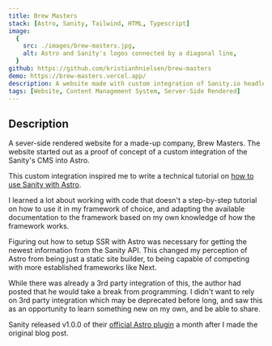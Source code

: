 ```yaml
---
title: Brew Masters
stack: [Astro, Sanity, Tailwind, HTML, Typescript]
image:
  {
    src: ./images/brew-masters.jpg,
    alt: Astro and Sanity's logos connected by a diagonal line,
  }
github: https://github.com/kristianhnielsen/brew-masters
demo: https://brew-masters.vercel.app/
description: A website made with custom integration of Sanity.io headless content management system (CMS). Feel free to contact me for access to the CMS. See my blog post on the integration.
tags: [Website, Content Management System, Server-Side Rendered]
---
```


## Description

A sever-side rendered website for a made-up company, Brew Masters. The website started out as a proof of concept of a custom integration of the Sanity's CMS into Astro.

This custom integration inspired me to write a technical tutorial on <a href="https://kristiannielsen.com/blog/getting-started-with-sanity-in-astro/">how to use Sanity with Astro</a>.

I learned a lot about working with code that doesn't a step-by-step tutorial on how to use it in my framework of choice, and adapting the available documentation to the framework based on my own knowledge of how the framework works.

Figuring out how to setup SSR with Astro was necessary for getting the newest information from the Sanity API. This changed my perception of Astro from being just a static site builder, to being capable of competing with more established frameworks like Next.

While there was already a 3rd party integration of this, the author had posted that he would take a break from programming.
I didn't want to rely on 3rd party integration which may be deprecated before long, and saw this as an opportunity to learn something new on my own, and be able to share.

Sanity released v1.0.0 of their <a href="https://github.com/sanity-io/sanity-astro/">official Astro plugin</a> a month after I made the original blog post.
